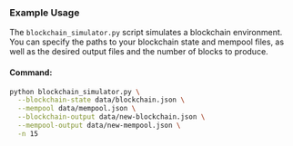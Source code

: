 ### Example Usage

The `blockchain_simulator.py` script simulates a blockchain environment. You can specify the paths to your blockchain state and mempool files, as well as the desired output files and the number of blocks to produce.

#### Command:

```bash
python blockchain_simulator.py \
  --blockchain-state data/blockchain.json \
  --mempool data/mempool.json \
  --blockchain-output data/new-blockchain.json \
  --mempool-output data/new-mempool.json \
  -n 15
